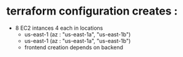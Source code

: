 # terraform configuration creates : 
+ 8 EC2 intances 4 each in locations 
  * us-east-1 (az : "us-east-1a", "us-east-1b")
  * us-east-1 (az : "us-east-1a", "us-east-1b")
  * frontend creation depends on backend
